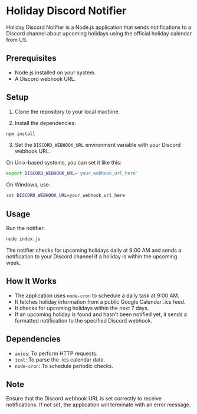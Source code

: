 # Holiday Discord Notifier

Holiday Discord Notifier is a Node.js application that sends notifications to a Discord channel about upcoming holidays using the official holiday calendar from US.

## Prerequisites

- Node.js installed on your system.
- A Discord webhook URL.

## Setup

1. Clone the repository to your local machine.

2. Install the dependencies:

```sh
npm install
```

3. Set the `DISCORD_WEBHOOK_URL` environment variable with your Discord webhook URL.

On Unix-based systems, you can set it like this:

```sh
export DISCORD_WEBHOOK_URL='your_webhook_url_here'
```

On Windows, use:

```cmd
set DISCORD_WEBHOOK_URL=your_webhook_url_here
```

## Usage

Run the notifier:

```sh
node index.js
```

The notifier checks for upcoming holidays daily at 9:00 AM and sends a notification to your Discord channel if a holiday is within the upcoming week.

## How It Works

- The application uses `node-cron` to schedule a daily task at 9:00 AM.
- It fetches holiday information from a public Google Calendar .ics feed.
- It checks for upcoming holidays within the next 7 days.
- If an upcoming holiday is found and hasn’t been notified yet, it sends a formatted notification to the specified Discord webhook.

## Dependencies

- `axios`: To perform HTTP requests.
- `ical`: To parse the .ics calendar data.
- `node-cron`: To schedule periodic checks.

## Note

Ensure that the Discord webhook URL is set correctly to receive notifications. If not set, the application will terminate with an error message.
